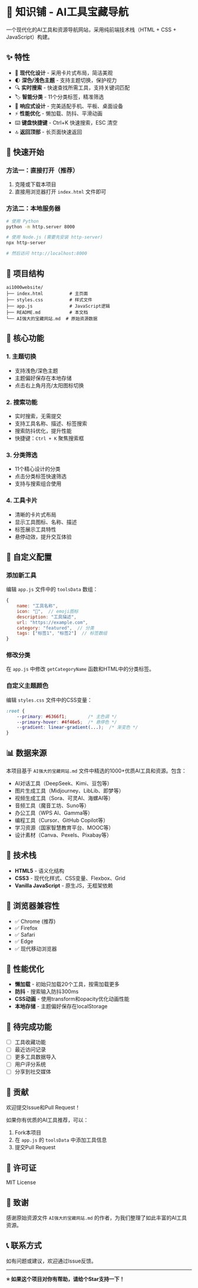 # 🚀 知识铺 - AI工具宝藏导航

一个现代化的AI工具和资源导航网站，采用纯前端技术栈（HTML + CSS + JavaScript）构建。

## ✨ 特性

- 🎨 **现代化设计** - 采用卡片式布局，简洁美观
- 🌓 **深色/浅色主题** - 支持主题切换，保护视力
- 🔍 **实时搜索** - 快速查找所需工具，支持关键词匹配
- 🏷️ **智能分类** - 11个分类标签，精准筛选
- 📱 **响应式设计** - 完美适配手机、平板、桌面设备
- ⚡ **性能优化** - 懒加载、防抖、平滑动画
- ⌨️ **键盘快捷键** - Ctrl+K 快速搜索，ESC 清空
- 🔝 **返回顶部** - 长页面快速返回

## 🚀 快速开始

### 方法一：直接打开（推荐）

1. 克隆或下载本项目
2. 直接用浏览器打开 `index.html` 文件即可

### 方法二：本地服务器

```bash
# 使用 Python
python -m http.server 8000

# 使用 Node.js (需要先安装 http-server)
npx http-server

# 然后访问 http://localhost:8000
```

## 📁 项目结构

```
ai1000website/
├── index.html          # 主页面
├── styles.css          # 样式文件
├── app.js              # JavaScript逻辑
├── README.md           # 本文档
└── AI强大的宝藏网站.md  # 原始资源数据
```

## 🎯 核心功能

### 1. 主题切换
- 支持浅色/深色主题
- 主题偏好保存在本地存储
- 点击右上角月亮/太阳图标切换

### 2. 搜索功能
- 实时搜索，无需提交
- 支持工具名称、描述、标签搜索
- 搜索防抖优化，提升性能
- 快捷键：`Ctrl + K` 聚焦搜索框

### 3. 分类筛选
- 11个精心设计的分类
- 点击分类标签快速筛选
- 支持与搜索组合使用

### 4. 工具卡片
- 清晰的卡片式布局
- 显示工具图标、名称、描述
- 标签展示工具特性
- 悬停动效，提升交互体验

## 🔧 自定义配置

### 添加新工具

编辑 `app.js` 文件中的 `toolsData` 数组：

```javascript
{
    name: "工具名称",
    icon: "🎨",  // emoji图标
    description: "工具描述",
    url: "https://example.com",
    category: "featured",  // 分类
    tags: ["标签1", "标签2"]  // 标签数组
}
```

### 修改分类

在 `app.js` 中修改 `getCategoryName` 函数和HTML中的分类标签。

### 自定义主题颜色

编辑 `styles.css` 文件中的CSS变量：

```css
:root {
    --primary: #6366f1;        /* 主色调 */
    --primary-hover: #4f46e5;  /* 悬停色 */
    --gradient: linear-gradient(...);  /* 渐变色 */
}
```

## 📊 数据来源

本项目基于 `AI强大的宝藏网站.md` 文件中精选的1000+优质AI工具和资源。包含：

- AI对话工具（DeepSeek、Kimi、豆包等）
- 图片生成工具（Midjourney、LibLib、即梦等）
- 视频生成工具（Sora、可灵AI、海螺AI等）
- 音频工具（魔音工坊、Suno等）
- 办公工具（WPS AI、Gamma等）
- 编程工具（Cursor、GitHub Copilot等）
- 学习资源（国家智慧教育平台、MOOC等）
- 设计素材（Canva、Pexels、Pixabay等）

## 🎨 技术栈

- **HTML5** - 语义化结构
- **CSS3** - 现代化样式、CSS变量、Flexbox、Grid
- **Vanilla JavaScript** - 原生JS，无框架依赖

## 📱 浏览器兼容性

- ✅ Chrome (推荐)
- ✅ Firefox
- ✅ Safari
- ✅ Edge
- ✅ 现代移动浏览器

## 🚀 性能优化

- **懒加载** - 初始只加载20个工具，按需加载更多
- **防抖** - 搜索输入防抖300ms
- **CSS动画** - 使用transform和opacity优化动画性能
- **本地存储** - 主题偏好保存在localStorage

## 📝 待完成功能

- [ ] 工具收藏功能
- [ ] 最近访问记录
- [ ] 更多工具数据导入
- [ ] 用户评分系统
- [ ] 分享到社交媒体

## 🤝 贡献

欢迎提交Issue和Pull Request！

如果你有优质的AI工具推荐，可以：
1. Fork本项目
2. 在 `app.js` 的 `toolsData` 中添加工具信息
3. 提交Pull Request

## 📄 许可证

MIT License

## 🙏 致谢

感谢原始资源文件 `AI强大的宝藏网站.md` 的作者，为我们整理了如此丰富的AI工具资源。

## 📞 联系方式

如有问题或建议，欢迎通过Issue反馈。

---

**⭐ 如果这个项目对你有帮助，请给个Star支持一下！**
